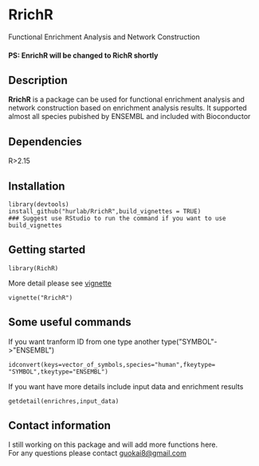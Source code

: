 # RrichR
Functional Enrichment Analysis and Network Construction 
#### PS: EnrichR will be changed to RichR shortly
## Description  
__RrichR__ is a package can be used for functional enrichment analysis and network construction based on enrichment analysis results. It supported almost all species pubished by ENSEMBL and included with Bioconductor   
## Dependencies  
R>2.15
## Installation
```   
library(devtools)    
install_github("hurlab/RrichR",build_vignettes = TRUE)
### Suggest use RStudio to run the command if you want to use build_vignettes
```
## Getting started
```
library(RichR)
```  
More detail please see [vignette](https://github.com/hurlab/RichR/wiki)
```    
vignette("RrichR")
```   
## Some useful commands
If you want tranform ID from one type another type("SYMBOL"->"ENSEMBL")
``` 
idconvert(keys=vector_of_symbols,species="human",fkeytype= "SYMBOL",tkeytype="ENSEMBL")
```  
If you want have more details include input data and enrichment results
```  
getdetail(enrichres,input_data)
```  
## Contact information
I still working on this package and will add more functions here.   
For any questions please contact guokai8@gmail.com  
